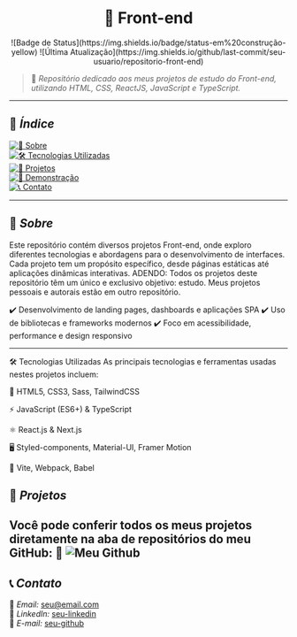 <h1 align="center">  🎨 Front-end </h1>

<div align="center"> 
![Badge de Status](https://img.shields.io/badge/status-em%20construção-yellow)  
![Última Atualização](https://img.shields.io/github/last-commit/seu-usuario/repositorio-front-end)    

</div>


> 🌟 *Repositório dedicado aos meus projetos de estudo do Front-end, utilizando HTML, CSS, ReactJS, JavaScript e TypeScript.*  

---

## 📌 *Índice*
[![🚀 Sobre](https://img.shields.io/badge/🚀%20Sobre-blue?style=for-the-badge)](#-sobre)  
[![🛠️ Tecnologias Utilizadas](https://img.shields.io/badge/🛠️%20Tecnologias%20Utilizadas-green?style=for-the-badge)](#-tecnologias-utilizadas)  
[![📂 Projetos](https://img.shields.io/badge/📂%20Projetos-orange?style=for-the-badge)](#-projetos)  
[![📸 Demonstração](https://img.shields.io/badge/📸%20Demonstração-yellow?style=for-the-badge)](#-demonstração)  
[![📞 Contato](https://img.shields.io/badge/📞%20Contato-pink?style=for-the-badge)](#-contato)  


---

## 🚀 *Sobre*
Este repositório contém diversos projetos Front-end, onde exploro diferentes tecnologias e abordagens para o desenvolvimento de interfaces. Cada projeto tem um propósito específico, desde páginas estáticas até aplicações dinâmicas interativas.
ADENDO: Todos os projetos deste repositório têm um único e exclusivo objetivo: estudo. Meus projetos pessoais e autorais estão em outro repositório.

✔️ Desenvolvimento de landing pages, dashboards e aplicações SPA
✔️ Uso de bibliotecas e frameworks modernos
✔️ Foco em acessibilidade, performance e design responsivo

---

🛠️ Tecnologias Utilizadas
As principais tecnologias e ferramentas usadas nestes projetos incluem:

🎨 HTML5, CSS3, Sass, TailwindCSS

⚡ JavaScript (ES6+) & TypeScript

⚛ React.js & Next.js

🖥 Styled-components, Material-UI, Framer Motion

🔧 Vite, Webpack, Babel


## 📂 *Projetos*
Você pode conferir todos os meus projetos diretamente na aba de repositórios do meu GitHub:
🔗 ![Meu Github](https://github.com/2305ray)  
---

## 📞 *Contato*
📧 *Email:* seu@email.com  
🔗 *LinkedIn:* [seu-linkedin](https://www.linkedin.com/in/rayssa-da-silva-garcia-853855307/)  
🔗 *E-mail:* [seu-github](https://github.com/seu-usuario)  
